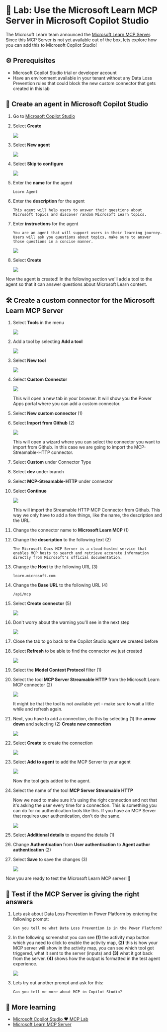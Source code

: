 # 📖 Lab: Use the Microsoft Learn MCP Server in Microsoft Copilot Studio

The Microsoft Learn team announced the [Microsoft Learn MCP Server](https://github.com/microsoftdocs/mcp). Since this MCP Server is not yet available out of the box, lets explore how you can add this to Microsoft Copilot Studio!

## ⚙️ Prerequisites

- Microsoft Copilot Studio trial or developer account
- Have an environment available in your tenant without any Data Loss Prevention rules that could block the new custom connector that gets created in this lab

## 🤖 Create an agent in Microsoft Copilot Studio

1. Go to [Microsoft Copilot Studio](https://copilotstudio.microsoft.com)
1. Select **Create**

    ![](./assets/create.png)

1. Select **New agent**

    ![](./assets/new-agent.png)

1. Select **Skip to configure**

    ![](./assets/skip-to-configure.png)

1. Enter the **name** for the agent

    ```Learn Agent```

1. Enter the **description** for the agent

    ```This agent will help users to answer their questions about Microsoft topics and discover random Microsoft Learn topics.```

1. Enter **instructions** for the agent

    ```You are an agent that will support users in their learning journey. Users will ask you questions about topics, make sure to answer those questions in a concise manner.```

    ![](./assets/configure-agent.png)

1. Select **Create**

    ![](./assets/create-agent.png)

Now the agent is created! In the following section we'll add a tool to the agent so that it can answer questions about Microsoft Learn content.

## 🛠️ Create a custom connector for the Microsoft Learn MCP Server

1. Select **Tools** in the menu

    ![](./assets/select-tools.png)

1. Add a tool by selecting **Add a tool**

    ![](./assets/add-tool.png)

1. Select **New tool**

    ![](./assets/new-tool.png)

1. Select **Custom Connector**

    ![](./assets/custom-connector.png)

    This will open a new tab in your browser. It will show you the Power Apps portal where you can add a custom connector.

1. Select **New custom connector** (1) 
1. Select **Import from Github** (2)

    ![](./assets/new-custom-connector.png)

    This will open a wizard where you can select the connector you want to import from Github. In this case we are going to import the MCP-Streamable-HTTP connector.

1. Select **Custom** under Connector Type
1. Select **dev** under branch
1. Select **MCP-Streamable-HTTP** under connector
1. Select **Continue**

    ![](./assets/import-from-github.png)

    This will import the Streamable HTTP MCP Connector from Github. This way we only have to add a few things, like the name, the description and the URL.

1. Change the connector name to **Microsoft Learn MCP** (1)
1. Change the **description** to the following text (2)

    ```The Microsoft Docs MCP Server is a cloud-hosted service that enables MCP hosts to search and retrieve accurate information directly from Microsoft's official documentation.```

1. Change the **Host** to the following URL (3)

    ```learn.microsoft.com```

1. Change the **Base URL** to the following URL (4)

    ```/api/mcp```

1. Select **Create connector** (5)

    ![](./assets/configure-connector.png)

1. Don't worry about the warning you'll see in the next step

    ![](./assets/warning.png)

1. Close the tab to go back to the Copilot Studio agent we created before
1. Select **Refresh** to be able to find the connector we just created

    ![](./assets/refresh.png)

1. Select the **Model Context Protocol** filter (1)
1. Select the tool **MCP Server Streamable HTTP** from the Microsoft Learn MCP connector (2)

    ![](./assets/add-tool-to-agent.png)

    It might be that the tool is not available yet - make sure to wait a little while and refresh again.

1. Next, you have to add a connection, do this by selecting (1) the **arrow down** and selecting (2) **Create new connection**

    ![](./assets/create-connection.png)

1. Select **Create** to create the connection

    ![](./assets/create-connection-create.png)

1. Select **Add to agent** to add the MCP Server to your agent

    ![](./assets/add-to-agent.png)

    Now the tool gets added to the agent.

1. Select the name of the tool **MCP Server Streamable HTTP**

    Now we need to make sure it's using the right connection and not that it's asking the user every time for a connection. This is something you can do for no authentication tools like this. If you have an MCP Server that requires user authentication, don't do the same.

    ![](./assets/select-mcp-tool.png)

1. Select **Additional details** to expand the details (1)
1. Change **Authentication** from **User authentication** to **Agent author authentication** (2)
1. Select **Save** to save the changes (3)

    ![](./assets/change-auth.png)

Now you are ready to test the Microsoft Learn MCP server! 🚀 

## 🧪 Test if the MCP Server is giving the right answers

1. Lets ask about Data Loss Prevention in Power Platform by entering the following prompt:

    ```Can you tell me what Data Loss Prevention is in the Power Platform?```

1. In the following screenshot you can see **(1)** the activity map button which you need to click to enable the activity map, **(2)** this is how your MCP server will show in the activity map, you can see which tool got triggered, what it sent to the server (inputs) and **(3)** what it got back from the server. **(4)** shows how the output is formatted in the test agent experience.

    ![](./assets/output.png)

1. Lets try out another prompt and ask for this:

    ```Can you tell me more about MCP in Copilot Studio?```

## 📖 More learning

- [Microsoft Copilot Studio ❤️ MCP Lab](https://aka.ms/mcsmcp/lab)
- [Microsoft Learn MCP Server](https://github.com/microsoftdocs/mcp)
